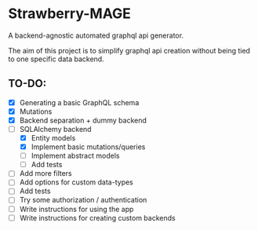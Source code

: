 # Strawberry-MAGE
A backend-agnostic automated graphql api generator.

The aim of this project is to simplify graphql api creation without being tied to one specific data backend.

## TO-DO:
- [x] Generating a basic GraphQL schema
- [x] Mutations
- [x] Backend separation + dummy backend
- [ ] SQLAlchemy backend
  - [x] Entity models
  - [x] Implement basic mutations/queries
  - [ ] Implement abstract models
  - [ ] Add tests
- [ ] Add more filters
- [ ] Add options for custom data-types
- [ ] Add tests
- [ ] Try some authorization / authentication
- [ ] Write instructions for using the app
- [ ] Write instructions for creating custom backends